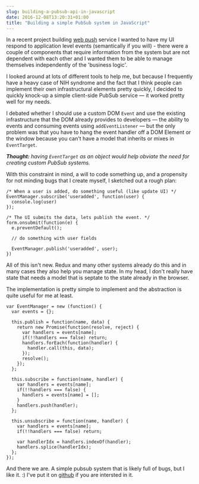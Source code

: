 ```yaml
---
slug: building-a-pubsub-api-in-javascript
date: 2016-12-08T13:20:31+01:00
title: "Building a simple PubSub system in JavaScript"
---
```


In a recent project building [web push](/designing-a-webpush-service)
service I wanted to have my UI respond to application level events (semantically
if you will) - there were a couple of components that require information
from the system but are not dependent with each other and I wanted them to be
able to manage themselves independently of the 'business logic'.

I looked around at lots of different tools to help me, but because I frequently
have a heavy case of NIH syndrome and the fact that I think people can implement
their own infrastructural elements pretty quickly, I decided to quickly knock-up
a simple client-side PubSub service &mdash; it worked pretty well for my
needs.

I debated whether I should use a custom DOM `Event` and use the existing
infrastructure that the DOM already provides to developers &mdash; the ability
to events and consuming events using `addEventListener` &mdash; but the only
problem was that you have to hang the event handler off a DOM Element or the
window because you can't have a model that inherits or mixes in `EventTarget`.

_**Thought:** having `EventTarget` as an object would help obviate the need for
creating custom PubSub systems._

With this constraint in mind, a will to code something up, and a propensity for
not minding bugs that I create myself, I sketched out a rough plan: 

```
/* When a user is added, do something useful (like update UI) */
EventManager.subscribe('useradded', function(user) {
  console.log(user)
});

/* The UI submits the data, lets publish the event. */
form.onsubmit(function(e) {
  e.preventDefault();

  // do something with user fields

  EventManager.publish('useradded', user);
})
```

All of this isn't new. Redux and many other systems already do this and in many
cases they also help you manage state. In my head, I don't really have state
that needs a model that is septate to the state already in the browser.

The implementation is pretty simple to implement and the abstraction is quite
useful for me at least.

```
var EventManager = new (function() {
  var events = {};

  this.publish = function(name, data) {
    return new Promise(function(resolve, reject) {
      var handlers = events[name];
      if(!!handlers === false) return;
      handlers.forEach(function(handler) {
        handler.call(this, data);
      });
      resolve();
    });
  };

  this.subscribe = function(name, handler) {
    var handlers = events[name];
    if(!!handlers === false) {
      handlers = events[name] = [];
    }
    handlers.push(handler);
  };

  this.unsubscribe = function(name, handler) {
    var handlers = events[name];
    if(!!handlers === false) return;

    var handlerIdx = handlers.indexOf(handler);
    handlers.splice(handlerIdx);
  };
});
```
And there we are. A simple pubsub system that is likely full of bugs, but I like
it. :) I've put it on [github](https://github.com/PaulKinlan/EventManager) if 
you are intersted in it.
